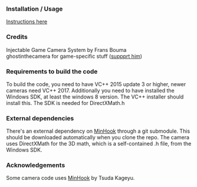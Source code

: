 ### Installation / Usage

[Instructions here](https://github.com/uilchtchuirn/DR2-SmoothCockpitCam/blob/master/Installation.md)

### Credits

Injectable Game Camera System by Frans Bouma 
<br>ghostinthecamera for game-specific stuff ([suppprt him](https://ko-fi.com/M4M0VZFCD))

### Requirements to build the code
To build the code, you need to have VC++ 2015 update 3 or higher, newer cameras need VC++ 2017. 
Additionally you need to have installed the Windows SDK, at least the windows 8 version. The VC++ installer should install this. 
The SDK is needed for DirectXMath.h

### External dependencies
There's an external dependency on [MinHook](https://github.com/TsudaKageyu/minhook) through a git submodule. This should be downloaded
automatically when you clone the repo. The camera uses DirectXMath for the 3D math, which is a self-contained .h file, from the Windows SDK. 

### Acknowledgements
Some camera code uses [MinHook](https://github.com/TsudaKageyu/minhook) by Tsuda Kageyu.